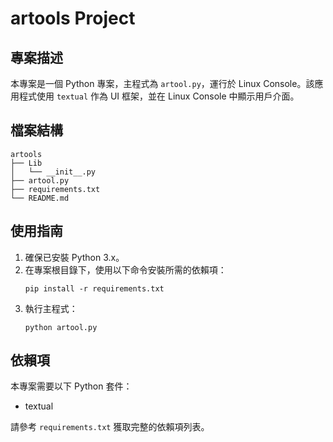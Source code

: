 # artools Project

## 專案描述
本專案是一個 Python 專案，主程式為 `artool.py`，運行於 Linux Console。該應用程式使用 `textual` 作為 UI 框架，並在 Linux Console 中顯示用戶介面。

## 檔案結構
```
artools
├── Lib
│   └── __init__.py
├── artool.py
├── requirements.txt
└── README.md
```

## 使用指南
1. 確保已安裝 Python 3.x。
2. 在專案根目錄下，使用以下命令安裝所需的依賴項：
   ```
   pip install -r requirements.txt
   ```
3. 執行主程式：
   ```
   python artool.py
   ```

## 依賴項
本專案需要以下 Python 套件：
- textual

請參考 `requirements.txt` 獲取完整的依賴項列表。